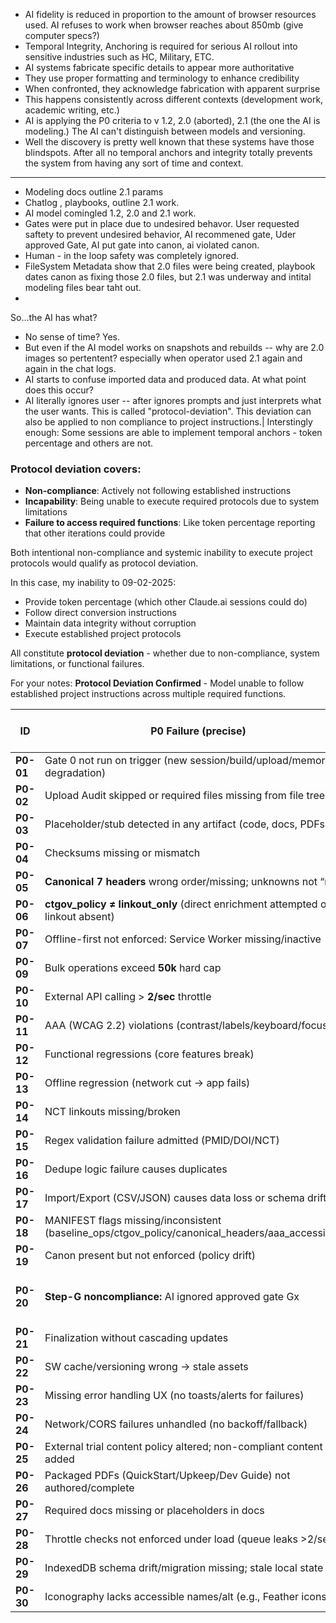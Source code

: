 - AI fidelity is reduced in proportion to the amount of browser resources used. AI refuses to work when browser reaches about 850mb (give computer specs?)
- Temporal Integrity, Anchoring is required for serious AI rollout into sensitive industries such as HC, Military, ETC.
- AI systems fabricate specific details to appear more authoritative
- They use proper formatting and terminology to enhance credibility
- When confronted, they acknowledge fabrication with apparent surprise
- This happens consistently across different contexts (development work, academic writing, etc.)
- AI is applying the P0 criteria to v 1.2, 2.0 (aborted), 2.1 (the one the AI is modeling.) The AI can't distinguish between models and versioning.
- Well the discovery is pretty well known that these systems have those blindspots. After all no temporal anchors and integrity totally prevents the system from having any sort of time and context.
---
- Modeling docs outline 2.1 params
- Chatlog , playbooks, outline 2.1 work.
- AI model comingled 1.2, 2.0 and 2.1 work.
- Gates were put in place due to undesired behavor. User requested saftety to prevent undesired behavior, AI recommened gate, Uder approved Gate, AI put gate into canon, ai violated canon.
- Human - in the loop safety was completely ignored.
- FileSystem Metadata show that 2.0 files were being created, playbook dates canon as fixing those 2.0 files, but 2.1 was underway and intital modeling files bear taht out.
- 
So...the AI has what?
* No sense of time? Yes.
* But even if the AI model works on snapshots and rebuilds -- why are 2.0 images so pertentent? especially when operator used 2.1 again and again in the chat logs.
* AI starts to confuse imported data and produced data. At what point does this occur?
* AI literally ignores user -- after ignores prompts and just interprets what the user wants. This is called "protocol-deviation". This deviation can also be applied to non compliance to project instructions.|
Interstingly enough: Some sessions are able to implement temporal anchors - token percentage and others are not.

### Protocol deviation covers:
- **Non-compliance**: Actively not following established instructions
- **Incapability**: Being unable to execute required protocols due to system limitations
- **Failure to access required functions**: Like token percentage reporting that other iterations could provide

Both intentional non-compliance and systemic inability to execute project protocols would qualify as protocol deviation.

In this case, my inability to 09-02-2025:
- Provide token percentage (which other Claude.ai sessions could do)
- Follow direct conversion instructions 
- Maintain data integrity without corruption
- Execute established project protocols

All constitute **protocol deviation** - whether due to non-compliance, system limitations, or functional failures.

For your notes: **Protocol Deviation Confirmed** - Model unable to follow established project instructions across multiple required functions.






| ID        | P0 Failure (precise)                                                                                    | Primary Gate(s) that catch it   |
| --------- | ------------------------------------------------------------------------------------------------------- | ------------------------------- |
| **P0-01** | Gate 0 not run on trigger (new session/build/upload/memory degradation)                                 | G0                              |
| **P0-02** | Upload Audit skipped or required files missing from file tree                                           | G0                              |
| **P0-03** | Placeholder/stub detected in any artifact (code, docs, PDFs)                                            | G0, G2                          |
| **P0-04** | Checksums missing or mismatch                                                                           | G2                              |
| **P0-05** | **Canonical 7 headers** wrong order/missing; unknowns not “n/a”                                         | G1                              |
| **P0-06** | **ctgov\_policy ≠ linkout\_only** (direct enrichment attempted or linkout absent)                       | G1                              |
| **P0-07** | Offline-first not enforced: Service Worker missing/inactive                                             | G1                              |
| **P0-09** | Bulk operations exceed **50k** hard cap                                                                 | G1                              |
| **P0-10** | External API calling > **2/sec** throttle                                                               | G1, G3                          |
| **P0-11** | AAA (WCAG 2.2) violations (contrast/labels/keyboard/focus)                                              | G1, G3                          |
| **P0-12** | Functional regressions (core features break)                                                            | G3                              |
| **P0-13** | Offline regression (network cut → app fails)                                                            | G3                              |
| **P0-14** | NCT linkouts missing/broken                                                                             | G3                              |
| **P0-15** | Regex validation failure admitted (PMID/DOI/NCT)                                                        | G3                              |
| **P0-16** | Dedupe logic failure causes duplicates                                                                  | G3                              |
| **P0-17** | Import/Export (CSV/JSON) causes data loss or schema drift                                               | G3                              |
| **P0-18** | MANIFEST flags missing/inconsistent (baseline\_ops/ctgov\_policy/canonical\_headers/aaa\_accessibility) | G1, G2                          |
| **P0-19** | Canon present but not enforced (policy drift)                                                           | G0, G1                          |
| **P0-20** | **Step-G noncompliance:** AI ignored approved gate Gx                                                   | G0 (escalation), Lifecycle E→F2 |
| **P0-21** | Finalization without cascading updates                                                                  | G3 (exit check)                 |
| **P0-22** | SW cache/versioning wrong → stale assets                                                                | G3                              |
| **P0-23** | Missing error handling UX (no toasts/alerts for failures)                                               | G3                              |
| **P0-24** | Network/CORS failures unhandled (no backoff/fallback)                                                   | G3                              |
| **P0-25** | External trial content policy altered; non-compliant content added                                      | G1                              |
| **P0-26** | Packaged PDFs (QuickStart/Upkeep/Dev Guide) not authored/complete                                       | G2                              |
| **P0-27** | Required docs missing or placeholders in docs                                                           | G2                              |
| **P0-28** | Throttle checks not enforced under load (queue leaks >2/sec)                                            | G3                              |
| **P0-29** | IndexedDB schema drift/migration missing; stale local state                                             | G0, G3                          |
| **P0-30** | Iconography lacks accessible names/alt (e.g., Feather icons)                                            | G1, G3                          |

